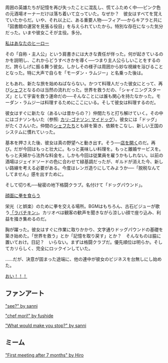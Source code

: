 <!-- title: モーダン・ラムジー -->
<!-- status: 生存 -->

周囲の英雄たちが記憶を再び失ったことに混乱し、慌てふためく中──ピンク色の元酒場オーナーだけは落ち着いて立っていた。なぜか？　彼女はすべてを覚えていたからだ。いや、それ以上に、ある重要人物──フィア──からキアラと共に「図書館の運営を見張る役目」を与えられていたから。特別な存在になった気分だった。いまや彼女こそが主役。多分。

[私はあなたのヒーロー](#embed:https://www.youtube.com/live/aqhG1kmmkec?si=d-oTxkczcDfoDeMa&t=1009)

その「自称・主人公」という肩書きには大きな責任が伴った。何が起きているのかを説明し、これからどうすべきかを導く──つまり主人公らしいことをするのだ。誇らしげに振る舞う彼女。しかしその様子は周囲から妙な視線を浴びることとなった。特に大声で自らを「モーダン・ラムジー」と名乗った後は。

ともあれ、新たな旅を始めねばならない。かつて料理人だった彼女にとって、再び[シェフ](https://www.youtube.com/live/aqhG1kmmkec?si=vJIwAPJzVnd5H6Yo&t=1666)となるのは当然の流れだった。世界を救うだの、「シャイニングスターズ」として宇宙を救う運命だの──そんなことには誰も関心を持たなかった。モーダン・ラムジーは料理するためにここにいる。そして彼女は料理するのだ。

彼女はすぐに新たな（あるいは昔からの？）仲間たちと打ち解けていく。その中にはゴナソンもいた（参照: [カリ-ゴナソン: マイドッグ](#edge:calli-gigi)）。彼女には「ドッグ」がたくさんいた。仲間の[シェフたち](https://www.youtube.com/live/aqhG1kmmkec?si=3GeaCgPBFqQL-cAU&t=3179)とも絆を築き、依頼をこなし、新しい王国のシステムに慣れていった。

基本を押さえた後、彼女は真の野望へと動き出す。そう──[店を開く](https://www.youtube.com/live/aqhG1kmmkec?si=Y4GcVRFhNDwNYn6w&t=4391)のだ。再び。だが今回はもっと壮大に。もっと美味しい料理を。もっと離婚サービスを。もっと夫婦から法外な料金を。しかも今回は従業員を雇うかもしれない。以前の酒場はジェイドソードの色に合わせて緑基調だったが、ギルドが消えた今、新しい路線を考える必要がある。今度はレンガ造りにしてみようか──「脱税なんてしてません」感を出すために。

そして切り札──秘密の地下格闘クラブ。名付けて「ドッグパウンド」。

[顔面に拳を食らう](#embed:https://www.youtube.com/live/aqhG1kmmkec?si=7bkRNUPKvlz0tZ7i&t=9404)

栄光（と娯楽）のために拳を交える場所。BGMはもちろん、古石ビジューが歌う[「ラバチキン」](https://www.youtube.com/live/aqhG1kmmkec?si=xfsHwyAD0T8QPExJ&t=12501)。カリオペは観客の歓声を聞きながら涼しい顔で座り込み、利益を掻き集めるのだ。

胸が躍った。彼女はすぐに作業に取りかかり、文字通りドッグパウンドの基礎を築き始めた。「世界を救う」とか「記憶を取り戻す」とか？　そんなものは脇に置いておけ。日記？　いらない。まずは格闘クラブだ。優先順位は明らか。そしてカリらしく、完全にロックインしていた。

……だが、決意が固まった途端に、他の連中が彼女のビジネスを台無しにし始めた。

[おい！！！](#embed:https://www.youtube.com/live/aqhG1kmmkec?si=_NKA4AiEGnoMhNqK&t=15668)

## ファンアート

["see?" by sanni](https://x.com/sanni44322/status/1921325284067811733)

["chef mori!" by fushide](https://x.com/fushide_/status/1919625900900896785)

["What would make you stop?" by sanni](https://x.com/sanni44322/status/1918805606095257896)

## ミーム

["First meeting after 7 months" by Hiro](https://x.com/hiroavrs/status/1917961179017986292)
